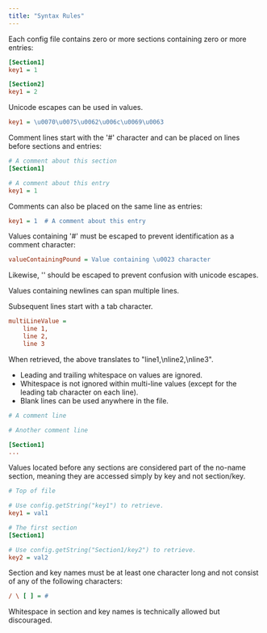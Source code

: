 ```yaml
---
title: "Syntax Rules"
---
```


Each config file contains zero or more sections containing zero or more entries:

```ini
[Section1]
key1 = 1

[Section2]
key1 = 2
```

Unicode escapes can be used in values.

```ini
key1 = \u0070\u0075\u0062\u006c\u0069\u0063
```

Comment lines start with the '#' character and can be placed on lines before sections and entries:

```ini
# A comment about this section
[Section1]

# A comment about this entry
key1 = 1
```

Comments can also be placed on the same line as entries:

```ini
key1 = 1  # A comment about this entry
```

Values containing '#' must be escaped to prevent identification as a comment character:

```ini
valueContainingPound = Value containing \u0023 character
```

Likewise, '\' should be escaped to prevent confusion with unicode escapes.

Values containing newlines can span multiple lines.

Subsequent lines start with a tab character.

```ini
multiLineValue =
    line 1,
    line 2,
    line 3
```

When retrieved, the above translates to "line1,\nline2,\nline3".

- Leading and trailing whitespace on values are ignored.
- Whitespace is not ignored within multi-line values (except for the leading tab character on each line).
- Blank lines can be used anywhere in the file.

```ini
# A comment line

# Another comment line

[Section1]
...
```

Values located before any sections are considered part of the no-name section, meaning they are accessed simply by key
and not section/key.

```ini
# Top of file

# Use config.getString("key1") to retrieve.
key1 = val1

# The first section
[Section1]

# Use config.getString("Section1/key2") to retrieve.
key2 = val2
```

Section and key names must be at least one character long and not consist of any of the following characters:

```ini
/ \ [ ] = #
```

Whitespace in section and key names is technically allowed but discouraged.